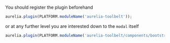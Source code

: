 
You should register the plugin beforehand

```js
aurelia.plugin(PLATFORM.moduleName('aurelia-toolbelt'));
```
or at any further level you are interested down to the ```modal``` itself
```js
aurelia.plugin(PLATFORM.moduleName('aurelia-toolbelt/components/bootstrap/modal'));
```
